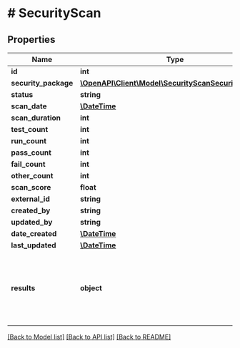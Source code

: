 # # SecurityScan

## Properties

Name | Type | Description | Notes
------------ | ------------- | ------------- | -------------
**id** | **int** |  | [optional]
**security_package** | [**\OpenAPI\Client\Model\SecurityScanSecurityPackage**](SecurityScanSecurityPackage.md) |  | [optional]
**status** | **string** |  | [optional]
**scan_date** | [**\DateTime**](\DateTime.md) |  | [optional]
**scan_duration** | **int** |  | [optional]
**test_count** | **int** |  | [optional]
**run_count** | **int** |  | [optional]
**pass_count** | **int** |  | [optional]
**fail_count** | **int** |  | [optional]
**other_count** | **int** |  | [optional]
**scan_score** | **float** |  | [optional]
**external_id** | **string** |  | [optional]
**created_by** | **string** |  | [optional]
**updated_by** | **string** |  | [optional]
**date_created** | [**\DateTime**](\DateTime.md) |  | [optional]
**last_updated** | [**\DateTime**](\DateTime.md) |  | [optional]
**results** | **object** | Results Summary (only returned when using query parameter results&#x3D;true) | [optional]

[[Back to Model list]](../../README.md#models) [[Back to API list]](../../README.md#endpoints) [[Back to README]](../../README.md)
